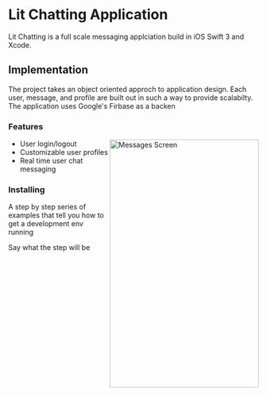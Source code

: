 # Lit Chatting Application

Lit Chatting is a full scale messaging applciation build in iOS Swift 3 and Xcode. 

## Implementation

The project takes an object oriented approch to application design. Each user, message, and profile are built out in such a way to provide scalabilty. The application uses Google's Firbase as a backen

### Features
<a target="_blank"><img align = "right" height = "500" width = "300" src="http://i64.tinypic.com/143gz1e.png" border="0" alt="Messages Screen"></a>
* User login/logout
* Customizable user profiles
* Real time user chat messaging 

### Installing

A step by step series of examples that tell you how to get a development env running

Say what the step will be

